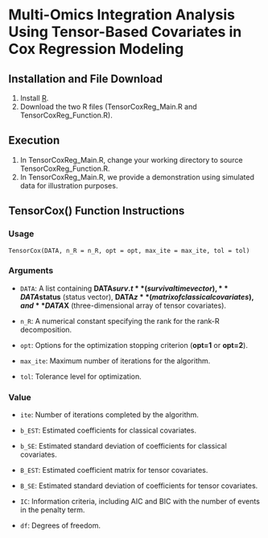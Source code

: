 # Multi-Omics Integration Analysis Using Tensor-Based Covariates in Cox Regression Modeling

## Installation and File Download

1. Install [R](https://www.r-project.org/).
2. Download the two R files (TensorCoxReg_Main.R and TensorCoxReg_Function.R).

## Execution

1. In TensorCoxReg_Main.R, change your working directory to source TensorCoxReg_Function.R.
2. In TensorCoxReg_Main.R, we provide a demonstration using simulated data for illustration purposes.
 
## TensorCox() Function Instructions


### Usage
    TensorCox(DATA, n_R = n_R, opt = opt, max_ite = max_ite, tol = tol)
### Arguments
* `DATA`: A list containing **DATA$surv.t** (survival time vector), **DATA$status** (status vector), **DATA$z** (matrix of classical covariates), and **DATA$X** (three-dimensional array of tensor covariates).

* `n_R`: A numerical constant specifying the rank for the rank-R decomposition.

* `opt`: Options for the optimization stopping criterion (**opt=1** or **opt=2**).

* `max_ite`: Maximum number of iterations for the algorithm.

* `tol`: Tolerance level for optimization.

### Value

* `ite`: Number of iterations completed by the algorithm.

* `b_EST`: Estimated coefficients for classical covariates.

* `b_SE`: Estimated standard deviation of coefficients for classical covariates.

* `B_EST`: Estimated coefficient matrix for tensor covariates.

* `B_SE`: Estimated standard deviation of coefficients for tensor covariates.

* `IC`: Information criteria, including AIC and BIC with the number of events in the penalty term.

* `df`: Degrees of freedom.
